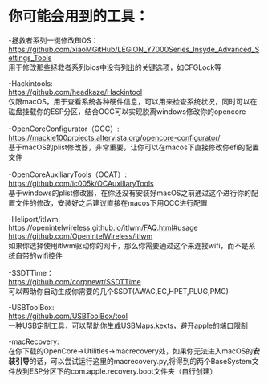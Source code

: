 # 你可能会用到的工具：
-拯救者系列一键修改BIOS：
https://github.com/xiaoMGitHub/LEGION_Y7000Series_Insyde_Advanced_Settings_Tools    
用于修改那些拯救者系列bios中没有列出的关键选项，如CFGLock等 

-Hackintools:  
https://github.com/headkaze/Hackintool  
仅限macOS，用于查看系统各种硬件信息，可以用来检查系统状况，同时可以在磁盘挂载你的ESP分区，结合OCC可以实现脱离windows修改你的opencore  

-OpenCoreConfigurator（OCC）:  
https://mackie100projects.altervista.org/opencore-configurator/  
基于macOS的plist修改器，非常重要，让你可以在macos下直接修改你efi的配置文件  

-OpenCoreAuxiliaryTools（OCAT）:  
https://github.com/ic005k/OCAuxiliaryTools  
基于windows的plist修改器，在你还没有安装好macOS之前通过这个进行你的配置文件的修改，安装好之后建议直接在macos下用OCC进行配置  

-Heliport/itlwm:  
https://openintelwireless.github.io/itlwm/FAQ.html#usage  
https://github.com/OpenIntelWireless/itlwm  
如果你选择使用itlwm驱动你的网卡，那么你需要通过这个来连接wifi，而不是系统自带的wifi控件  

-SSDTTime：  
https://github.com/corpnewt/SSDTTime  
可以帮助你自动生成你需要的几个SSDT(AWAC,EC,HPET,PLUG,PMC)  

-USBToolBox:  
https://github.com/USBToolBox/tool  
一种USB定制工具，可以帮助你生成USBMaps.kexts，避开apple的端口限制

-macRecovery:  
在你下载的OpenCore->Utilities->macrecovery处，如果你无法进入macOS的**安装引导**的话，可以尝试运行这里的macrecovery.py,将得到的两个BaseSystem文件放到ESP分区下的com.apple.recovery.boot文件夹（自行创建）